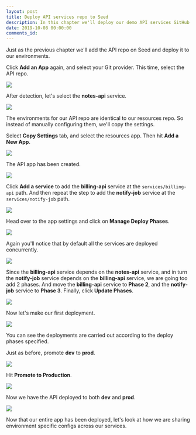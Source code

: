 ```yaml
---
layout: post
title: Deploy API services repo to Seed
description: In this chapter we'll deploy our demo API services GitHub repo of our Serverless app to multiple AWS environments. We'll be using Seed to manage our deployments and environments.
date: 2019-10-08 00:00:00
comments_id: 
---
```


Just as the previous chapter we'll add the API repo on Seed and deploy it to our environments.

Click **Add an App** again, and select your Git provider. This time, select the API repo.

![](/assets/best-practices/deploy-envs-21.png)

After detection, let's select the **notes-api** service.

![](/assets/best-practices/deploy-envs-22.png)

The environments for our API repo are identical to our resources repo. So instead of manually configuring them, we'll copy the settings.

Select **Copy Settings** tab, and select the resources app. Then hit **Add a New App**.

![](/assets/best-practices/deploy-envs-23.png)

The API app has been created.

![](/assets/best-practices/deploy-envs-24.png)

Click **Add a service** to add the **billing-api** service at the `services/billing-api` path. And then repeat the step to add the **notify-job** service at the `services/notify-job` path.

![](/assets/best-practices/deploy-envs-25.png)

Head over to the app settings and click on **Manage Deploy Phases**.

![](/assets/best-practices/deploy-envs-26.png)

Again you'll notice that by default all the services are deployed concurrently.

![](/assets/best-practices/deploy-envs-27.png)

Since the **billing-api** service depends on the **notes-api** service, and in turn the **notify-job** service depends on the **billing-api** service, we are going too add 2 phases. And move the **billing-api** service to **Phase 2**, and the **notify-job** service to **Phase 3**. Finally, click **Update Phases**.

![](/assets/best-practices/deploy-envs-28.png)

Now let's make our first deployment.

![](/assets/best-practices/deploy-envs-29.png)

You can see the deployments are carried out according to the deploy phases specified.

Just as before, promote **dev** to **prod**.

![](/assets/best-practices/deploy-envs-30.png)

Hit **Promote to Production**.

![](/assets/best-practices/deploy-envs-31.png)

Now we have the API deployed to both **dev** and **prod**.

![](/assets/best-practices/deploy-envs-32.png)

Now that our entire app has been deployed, let's look at how we are sharing environment specific configs across our services.
